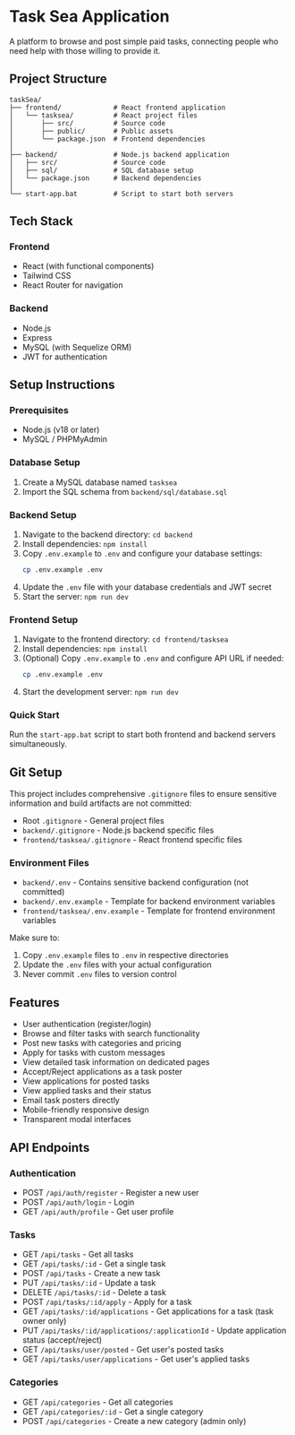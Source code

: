 # Task Sea Application

A platform to browse and post simple paid tasks, connecting people who need help with those willing to provide it.

## Project Structure

```
taskSea/
├── frontend/             # React frontend application
│   └── tasksea/          # React project files
│       ├── src/          # Source code
│       ├── public/       # Public assets
│       └── package.json  # Frontend dependencies
│
├── backend/              # Node.js backend application
│   ├── src/              # Source code
│   ├── sql/              # SQL database setup
│   └── package.json      # Backend dependencies
│
└── start-app.bat         # Script to start both servers
```

## Tech Stack

### Frontend
- React (with functional components)
- Tailwind CSS
- React Router for navigation

### Backend
- Node.js
- Express
- MySQL (with Sequelize ORM)
- JWT for authentication

## Setup Instructions

### Prerequisites
- Node.js (v18 or later)
- MySQL / PHPMyAdmin

### Database Setup
1. Create a MySQL database named `tasksea`
2. Import the SQL schema from `backend/sql/database.sql`

### Backend Setup
1. Navigate to the backend directory: `cd backend`
2. Install dependencies: `npm install`
3. Copy `.env.example` to `.env` and configure your database settings:
   ```bash
   cp .env.example .env
   ```
4. Update the `.env` file with your database credentials and JWT secret
5. Start the server: `npm run dev`

### Frontend Setup
1. Navigate to the frontend directory: `cd frontend/tasksea`
2. Install dependencies: `npm install`
3. (Optional) Copy `.env.example` to `.env` and configure API URL if needed:
   ```bash
   cp .env.example .env
   ```
4. Start the development server: `npm run dev`

### Quick Start
Run the `start-app.bat` script to start both frontend and backend servers simultaneously.

## Git Setup

This project includes comprehensive `.gitignore` files to ensure sensitive information and build artifacts are not committed:

- Root `.gitignore` - General project files
- `backend/.gitignore` - Node.js backend specific files
- `frontend/tasksea/.gitignore` - React frontend specific files

### Environment Files
- `backend/.env` - Contains sensitive backend configuration (not committed)
- `backend/.env.example` - Template for backend environment variables
- `frontend/tasksea/.env.example` - Template for frontend environment variables

Make sure to:
1. Copy `.env.example` files to `.env` in respective directories
2. Update the `.env` files with your actual configuration
3. Never commit `.env` files to version control

## Features

- User authentication (register/login)
- Browse and filter tasks with search functionality
- Post new tasks with categories and pricing
- Apply for tasks with custom messages
- View detailed task information on dedicated pages
- Accept/Reject applications as a task poster
- View applications for posted tasks
- View applied tasks and their status
- Email task posters directly
- Mobile-friendly responsive design
- Transparent modal interfaces

## API Endpoints

### Authentication
- POST `/api/auth/register` - Register a new user
- POST `/api/auth/login` - Login
- GET `/api/auth/profile` - Get user profile

### Tasks
- GET `/api/tasks` - Get all tasks
- GET `/api/tasks/:id` - Get a single task
- POST `/api/tasks` - Create a new task
- PUT `/api/tasks/:id` - Update a task
- DELETE `/api/tasks/:id` - Delete a task
- POST `/api/tasks/:id/apply` - Apply for a task
- GET `/api/tasks/:id/applications` - Get applications for a task (task owner only)
- PUT `/api/tasks/:id/applications/:applicationId` - Update application status (accept/reject)
- GET `/api/tasks/user/posted` - Get user's posted tasks
- GET `/api/tasks/user/applications` - Get user's applied tasks

### Categories
- GET `/api/categories` - Get all categories
- GET `/api/categories/:id` - Get a single category
- POST `/api/categories` - Create a new category (admin only)

